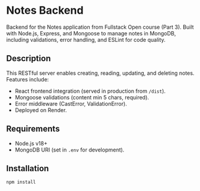 # Notes Backend

Backend for the Notes application from Fullstack Open course (Part 3). Built with Node.js, Express, and Mongoose to manage notes in MongoDB, including validations, error handling, and ESLint for code quality.

## Description
This RESTful server enables creating, reading, updating, and deleting notes. Features include:
- React frontend integration (served in production from `/dist`).
- Mongoose validations (content min 5 chars, required).
- Error middleware (CastError, ValidationError).
- Deployed on Render.

## Requirements
- Node.js v18+
- MongoDB URI (set in `.env` for development).

## Installation
```bash
npm install